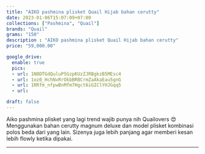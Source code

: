 ```yaml
---
title: "AIKO pashmina plisket Quail Hijab bahan cerutty"
date: 2023-01-06T15:07:09+07:00
collections: ["Pashmina", "Quail"]
brands: "Quail"
grams: "150"
description : "AIKO pashmina plisket Quail Hijab bahan cerutty"
price: "59,000.00"

google_drive:
  enable: true
  pics:
  - url: 1N8DTGdQuluP5GzpKUzZJRBgkzB5MEsc4
  - url: 1oz0_HchNvRrOkbBRBCrmZaAkaEau5gnG
  - url: 1RRfm_nfpwBnMfm7Hgct6iGIClYHJGqq5
  - url: 

draft: false
---
```


Aiko pashmina plisket yang lagi trend wajib punya nih Quailovers 😍
Menggunakan bahan cerutty magnum deluxe dan model plisket kombinasi polos beda dari yang lain.
Sizenya juga lebih panjang agar memberi kesan lebih flowly ketika dipakai.

----------    
 
